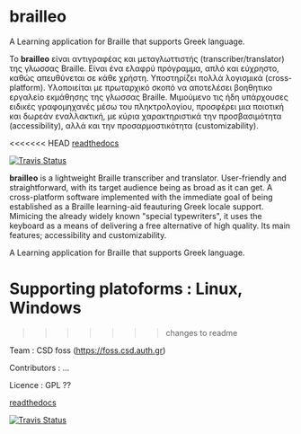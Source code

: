 # brailleo
A Learning application for Braille that supports Greek language.


Το **brailleo** είναι αντιγραφέας και μεταγλωττιστής (transcriber/translator) της γλωσσας Braille. Είναι ένα ελαφρύ πρόγραμμα, απλό και εύχρηστο, καθώς απευθύνεται σε κάθε χρήστη. Υποστηρίζει πολλά λογισμικά (cross-platform). Υλοποιείται με πρωταρχικό σκοπό να αποτελέσει βοηθητικο εργαλείο εκμάθησης της γλωσσας Braille. Μιμούμενο τις ήδη υπάρχουσες ειδικές γραφομηχανές μέσω του πληκτρολογίου, προσφέρει μια ποιοτική και δωρεάν εναλλακτική, με κύρια χαρακτηριστικά την προσβασιμότητα (accessibility), αλλά και την προσαρμοστικότητα (customizability). 


<<<<<<< HEAD
[readthedocs](https://readthedocs.org/projects/brailleo/)

[![Travis Status](https://travis-ci.com/name-placeholder/hangman.png)](https://travis-ci.com/CSD-FOSS-Team/brailleo)

**brailleo** is a lightweight Braille transcriber and translator. User-friendly and straightforward, with its target audience being as broad as it can get. A cross-platform software implemented with the immediate goal of being established as a Braille learning-aid feauturing Greek locale support. Mimicing the already widely known "special typewriters", it uses the keyboard as a means of delivering a free alternative of high quality. Its main features; accessibility and customizability.


A Learning application for Braille that supports Greek language.

Supporting platoforms : Linux, Windows
=======
>>>>>>> changes to readme

Team : CSD foss (https://foss.csd.auth.gr)

Contributors : ...

Licence : GPL ??

[readthedocs](https://readthedocs.org/projects/brailleo/)

[![Travis Status](https://travis-ci.com/name-placeholder/hangman.png)](https://travis-ci.com/CSD-FOSS-Team/brailleo)


